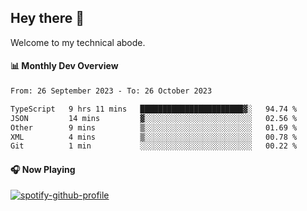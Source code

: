 ## Hey there 👋

Welcome to my technical abode.

#### 📊 Monthly Dev Overview
<!--START_SECTION:waka-->

```txt
From: 26 September 2023 - To: 26 October 2023

TypeScript   9 hrs 11 mins   ███████████████████████▓░   94.74 %
JSON         14 mins         ▓░░░░░░░░░░░░░░░░░░░░░░░░   02.56 %
Other        9 mins          ▒░░░░░░░░░░░░░░░░░░░░░░░░   01.69 %
XML          4 mins          ▒░░░░░░░░░░░░░░░░░░░░░░░░   00.78 %
Git          1 min           ░░░░░░░░░░░░░░░░░░░░░░░░░   00.22 %
```

<!--END_SECTION:waka-->

#### 🎧 Now Playing

[![spotify-github-profile](https://spotify-github-profile.vercel.app/api/view?uid=james2mid&cover_image=true&theme=natemoo-re)](https://open.spotify.com/user/james2mid?si=2b3baf2b09cb499e)
